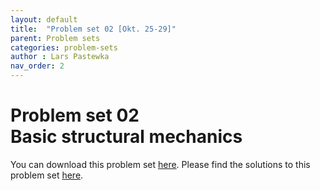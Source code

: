 ```yaml
---
layout: default
title:  "Problem set 02 [Okt. 25-29]"
parent: Problem sets
categories: problem-sets
author : Lars Pastewka
nav_order: 2
---
```


# Problem set 02 <br/> Basic structural mechanics

You can download this problem set [here](exercise_02_students.pdf). Please find the solutions to this problem set [here](exercise_02_solutions.pdf).
